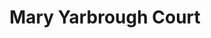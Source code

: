 ---
events:
- building: Mary Yarbrough Court
  categories: mary-yarbrough-court
  description: This walking tour of the campus has highlighted locations of significance
    in the lives and experiences of African American students and the larger community.
    These tours have been held every semester since then, and they are co-sponsored
    by the NCSU Libraries and the African American Cultural Center.
  event_decade: '2010'
  event_id: '41'
  excerpt: This walking tour of the campus has highlighted locations of significance
    in the lives and experiences of African American students and the larger community.
    These tours have been held every semester since then, and they are co-sponsored
    by the NCSU Libraries and the African American Cultural Center.
  image id (orig): mc00336_Yarbrough-Court-2-May-2009
  image_caption: Yarbrough Court
  image_id: mc00336_Yarbrough-Court-2-May-2009
  image_link: https://d.lib.ncsu.edu/collections/catalog/mc00336_Yarbrough-Court-2-May-2009
  start_date: 01/01/2011
  title: First Red, White & Black tour
  year: '2011'
lat: '35.785682'
layout: post
lng: '-78.664892'
order: 24
permalink: places/mary-yarbrough-court/
place: mary-yarbrough-court
route:
  code: Ok
  routes:
  - distance: 132.096
    duration: 94.025
    geometry:
      coordinates:
      - - -78.664852
        - 35.785713
      - - -78.665002
        - 35.785585
      - - -78.665036
        - 35.785556
      - - -78.665122
        - 35.78547
      - - -78.66517
        - 35.785469
      - - -78.665168
        - 35.785431
      - - -78.665202
        - 35.785253
      - - -78.665205
        - 35.785079
      - - -78.665203
        - 35.785041
      - - -78.665236
        - 35.785048
      - - -78.665566
        - 35.78515
      - - -78.665608
        - 35.785163
      - - -78.665652
        - 35.785169
      type: LineString
    legs:
    - admins:
      - iso_3166_1: US
        iso_3166_1_alpha3: USA
      distance: 132.096
      duration: 94.025
      steps:
      - distance: 41
        driving_side: right
        duration: 29.873
        geometry:
          coordinates:
          - - -78.664852
            - 35.785713
          - - -78.665002
            - 35.785585
          - - -78.665036
            - 35.785556
          - - -78.665122
            - 35.78547
          - - -78.66517
            - 35.785469
          type: LineString
        intersections:
        - admin_index: 0
          bearings:
          - 224
          duration: 14.085
          entry:
          - true
          geometry_index: 0
          is_urban: true
          location:
          - -78.664852
          - 35.785713
          mapbox_streets_v8:
            class: service
          out: 0
          weight: 14.085
        - admin_index: 0
          bearings:
          - 44
          - 224
          duration: 2.817
          entry:
          - false
          - true
          geometry_index: 1
          in: 0
          is_urban: true
          location:
          - -78.665002
          - 35.785585
          mapbox_streets_v8:
            class: service
          out: 1
          weight: 2.817
        - admin_index: 0
          bearings:
          - 44
          - 219
          entry:
          - false
          - true
          geometry_index: 2
          in: 0
          is_urban: true
          location:
          - -78.665036
          - 35.785556
          mapbox_streets_v8:
            class: service
          out: 1
          turn_duration: 1
          turn_weight: 1
        maneuver:
          bearing_after: 224
          bearing_before: 0
          instruction: Walk southwest on the walkway.
          location:
          - -78.664852
          - 35.785713
          type: depart
        mode: walking
        name: ''
        weight: 29.873
      - distance: 48
        driving_side: right
        duration: 33.803
        geometry:
          coordinates:
          - - -78.66517
            - 35.785469
          - - -78.665168
            - 35.785431
          - - -78.665202
            - 35.785253
          - - -78.665205
            - 35.785079
          - - -78.665203
            - 35.785041
          type: LineString
        intersections:
        - admin_index: 0
          bearings:
          - 68
          - 178
          duration: 2.817
          entry:
          - false
          - true
          geometry_index: 4
          in: 0
          is_urban: true
          location:
          - -78.66517
          - 35.785469
          mapbox_streets_v8:
            class: service
          out: 1
          weight: 2.817
        - admin_index: 0
          bearings:
          - 189
          - 358
          entry:
          - true
          - false
          geometry_index: 5
          in: 1
          is_urban: true
          location:
          - -78.665168
          - 35.785431
          mapbox_streets_v8:
            class: service
          out: 0
        maneuver:
          bearing_after: 178
          bearing_before: 248
          instruction: Turn left onto the walkway.
          location:
          - -78.66517
          - 35.785469
          modifier: left
          type: end of road
        mode: walking
        name: ''
        weight: 33.803
      - distance: 43.096
        driving_side: right
        duration: 30.349
        geometry:
          coordinates:
          - - -78.665203
            - 35.785041
          - - -78.665236
            - 35.785048
          - - -78.665566
            - 35.78515
          - - -78.665608
            - 35.785163
          - - -78.665652
            - 35.785169
          type: LineString
        intersections:
        - admin_index: 0
          bearings:
          - 288
          - 359
          entry:
          - true
          - false
          geometry_index: 8
          in: 1
          is_urban: true
          location:
          - -78.665203
          - 35.785041
          mapbox_streets_v8:
            class: service
          out: 0
        maneuver:
          bearing_after: 288
          bearing_before: 179
          instruction: Turn right onto the walkway.
          location:
          - -78.665203
          - 35.785041
          modifier: right
          type: turn
        mode: walking
        name: ''
        weight: 30.349
      - distance: 0
        driving_side: right
        duration: 0
        geometry:
          coordinates:
          - - -78.665652
            - 35.785169
          - - -78.665652
            - 35.785169
          type: LineString
        intersections:
        - admin_index: 0
          bearings:
          - 105
          entry:
          - true
          geometry_index: 12
          in: 0
          location:
          - -78.665652
          - 35.785169
        maneuver:
          bearing_after: 0
          bearing_before: 285
          instruction: Your destination is on the right.
          location:
          - -78.665652
          - 35.785169
          modifier: right
          type: arrive
        mode: walking
        name: ''
        weight: 0
      summary: ''
      weight: 94.025
    weight: 94.025
    weight_name: pedestrian
  waypoints:
  - distance: 4.996
    location:
    - -78.664852
    - 35.785713
    name: ''
  - distance: 26.07
    location:
    - -78.665652
    - 35.785169
    name: ''
title: Mary Yarbrough Court

---